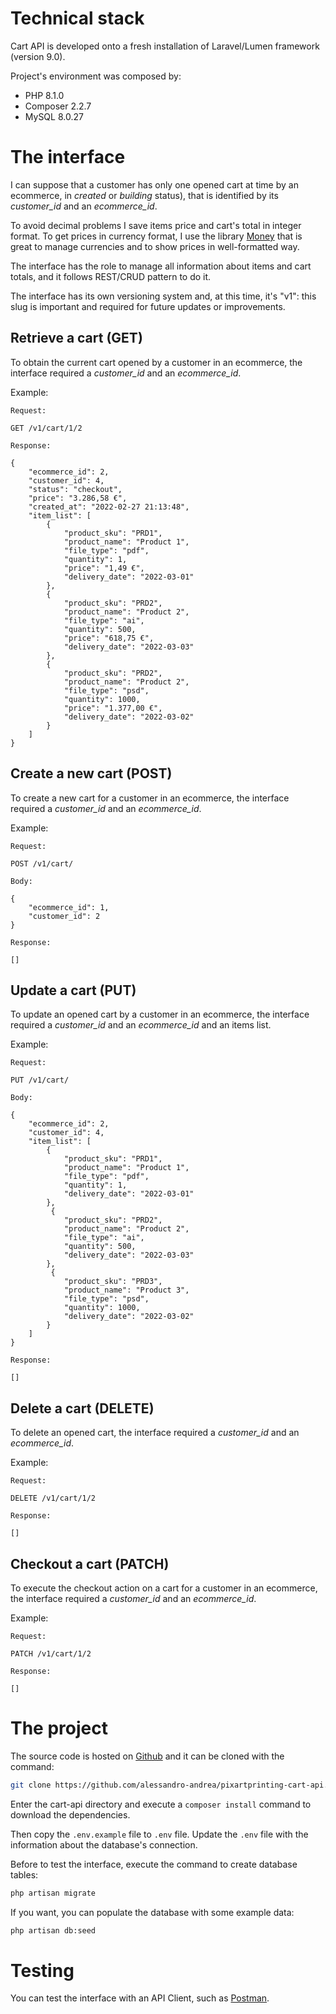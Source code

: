 # Technical stack
Cart API is developed onto a fresh installation of Laravel/Lumen framework (version 9.0).

Project's environment was composed by:
- PHP 8.1.0
- Composer 2.2.7
- MySQL 8.0.27

# The interface
I can suppose that a customer has only one opened cart at time by an ecommerce, in _created_ or _building_ status), that is identified by its _customer_id_ and an _ecommerce_id_.

To avoid decimal problems I save items price and cart's total in integer format. To get prices in currency format, I use the library [Money](https://github.com/moneyphp/money) that is great to manage currencies and to show prices in well-formatted way.

The interface has the role to manage all information about items and cart totals, and it follows REST/CRUD pattern to do it.

The interface has its own versioning system and, at this time, it's "v1": this slug is important and required for future updates or improvements.

## Retrieve a cart (GET)
To obtain the current cart opened by a customer in an ecommerce, the interface required a _customer_id_ and an _ecommerce_id_.

Example:

```http request
Request:

GET /v1/cart/1/2

Response:

{
    "ecommerce_id": 2,
    "customer_id": 4,
    "status": "checkout",
    "price": "3.286,58 €",
    "created_at": "2022-02-27 21:13:48",
    "item_list": [
        {
            "product_sku": "PRD1",
            "product_name": "Product 1",
            "file_type": "pdf",
            "quantity": 1,
            "price": "1,49 €",
            "delivery_date": "2022-03-01"
        },
        {
            "product_sku": "PRD2",
            "product_name": "Product 2",
            "file_type": "ai",
            "quantity": 500,
            "price": "618,75 €",
            "delivery_date": "2022-03-03"
        },
        {
            "product_sku": "PRD2",
            "product_name": "Product 2",
            "file_type": "psd",
            "quantity": 1000,
            "price": "1.377,00 €",
            "delivery_date": "2022-03-02"
        }
    ]
}
```

## Create a new cart (POST)
To create a new cart for a customer in an ecommerce, the interface required a _customer_id_ and an _ecommerce_id_.

Example:

```http request
Request:

POST /v1/cart/

Body:

{
    "ecommerce_id": 1,
    "customer_id": 2
}

Response:

[]
```

## Update a cart (PUT)
To update an opened cart by a customer in an ecommerce, the interface required a _customer_id_ and an _ecommerce_id_ and an items list.

Example:

```http request
Request:

PUT /v1/cart/

Body:

{
    "ecommerce_id": 2,
    "customer_id": 4,
    "item_list": [
        {
            "product_sku": "PRD1",
            "product_name": "Product 1",
            "file_type": "pdf",
            "quantity": 1,
            "delivery_date": "2022-03-01"
        },
         {
            "product_sku": "PRD2",
            "product_name": "Product 2",
            "file_type": "ai",
            "quantity": 500,
            "delivery_date": "2022-03-03"
        },
         {
            "product_sku": "PRD3",
            "product_name": "Product 3",
            "file_type": "psd",
            "quantity": 1000,
            "delivery_date": "2022-03-02"
        }
    ]
}

Response:

[]
```

## Delete a cart (DELETE)
To delete an opened cart, the interface required a _customer_id_ and an _ecommerce_id_.

Example:

```http request
Request:

DELETE /v1/cart/1/2

Response:

[]
```

## Checkout a cart (PATCH)
To execute the checkout action on a cart for a customer in an ecommerce, the interface required a _customer_id_ and an _ecommerce_id_.

Example:

```http request
Request:

PATCH /v1/cart/1/2

Response:

[]
```

# The project
The source code is hosted on [Github](https://github.com) and it can be cloned with the command:

```bash
git clone https://github.com/alessandro-andrea/pixartprinting-cart-api.git
```

Enter the cart-api directory and execute a `composer install` command to download the dependencies.

Then copy the `.env.example` file to `.env` file.
Update the `.env` file with the information about the database's connection.

Before to test the interface, execute the command to create database tables:

```bash
php artisan migrate
```

If you want, you can populate the database with some example data:

```bash
php artisan db:seed
```

# Testing
You can test the interface with an API Client, such as [Postman](https://www.postman.com).

